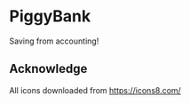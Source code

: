 # PiggyBank
Saving from accounting!


## Acknowledge
All icons downloaded from <https://icons8.com/>